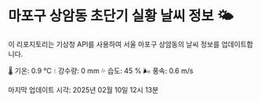 
# 마포구 상암동 초단기 실황 날씨 정보 🌤️

이 리포지토리는 기상청 API를 사용하여 서울 마포구 상암동의 날씨 정보를 업데이트합니다. 

🌡️ 기온: 0.9 ℃
💧 강수량: 0 mm
💦 습도: 45 %
🌬️ 풍속: 0.6 m/s

마지막 업데이트 시각: 2025년 02월 10일 12시 13분    
